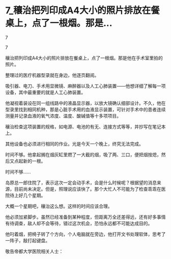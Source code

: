 # 7_穰治把列印成A4大小的照片排放在餐桌上，点了一根烟。那是...

7

7

穰治把列印成A4大小的照片排放在餐桌上，点了一根烟。那是他在手术室里拍的照片。

整理过的医疗机器型录就在身边，他逐页翻阅。

吸引器、电刀、手术用显微镜、麻醉器以及人工心肺装置——他想详细了解每一项设备，其中最重要的就是人工心肺装置。

他凝视着装设在同一组线路中的液晶显示器，以放大镜确认细部设计。不久，他在型录里找到相同机种，那是心脏手术用的血液显示装置，可针对手术中的患者连续测量并记录血液的氧气浓度、温度、酸碱值等十多项项目。

穰治检查这项装置的规格，如电源、电池的有无、连接方式等等，并抄写在笔记本上。

其他设备也必须进行相同的作业。光是今天一个晚上，终究无法完成。

时间不够。他拿起搁在烟灰缸里燃了一大截的烟，吸了两、三口，便把烟按熄，然后又点起新的一根。

时间不够……

岛原总一郎住院了，表示这次一定会动手术，会是什么时候呢？根据望的消息来源，目前尚未决定。但是，照理说应该快了。那个大忙人不可能为了检查乖乖在医院待上好几个星期。

大概一个星期吧，穰治这么想。这样的时间应该合理。

他必须加紧脚步。虽然已经准备到某种程度，但距离万全还差得远，还有好多事情有待调查，敌人却不会等待，错过这次机会，恐怕永远都不可能达成目的。

他叼着烟，把椅子转了个方向，个人电脑就在旁边，他打开文书处理软体，思考了一阵子，敲打起键盘。

敬告帝都大学医院相关人士：